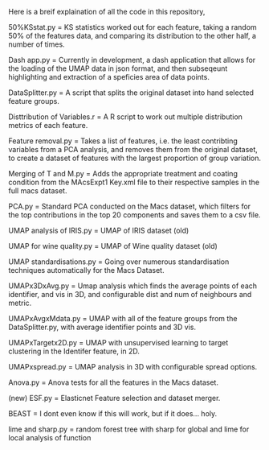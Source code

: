 Here is a breif explaination of all the code in this repository, 

50%KSstat.py = KS statistics worked out for each feature, taking a random 50% of the features data, and comparing its distribution to the other half, a number of times. 

Dash app.py = Currently in development, a dash application that allows for the loading of the UMAP data in json format, and then subseqeunt highlighting and extraction of a speficies area of data points. 

DataSplitter.py = A script that splits the original dataset into hand selected feature groups. 

Disttribution of Variables.r = A R script to work out multiple distribution metrics of each feature. 

Feature removal.py = Takes a list of features, i.e. the least contribting variables from a PCA analysis, and removes them from the original dataset, to create a dataset of features with the largest proportion of group variation. 

Merging of T and M.py = Adds the appropriate treatment and coating condition from the MAcsExpt1 Key.xml file to their respective samples in the full macs dataset. 

PCA.py = Standard PCA conducted on the Macs dataset, which filters for the top contributions in the top 20 components and saves them to a csv file. 

UMAP analysis of IRIS.py = UMAP of IRIS dataset (old) 

UMAP for wine quality.py = UMAP of Wine quality dataset (old) 

UMAP standardisations.py = Going over numerous standardisation techniques automatically for the Macs Dataset. 

UMAPx3DxAvg.py = Umap analysis which finds the average points of each identifier, and vis in 3D, and configurable dist and num of neighbours and metric.  

UMAPxAvgxMdata.py = UMAP with all of the feature groups from the DataSplitter.py, with average identifier points and 3D vis. 

UMAPxTargetx2D.py = UMAP with unsupervised learning to target clustering in the Identifer feature, in 2D. 

UMAPxspread.py = UMAP analysis in 3D with configurable spread options. 

Anova.py = Anova tests for all the features in the Macs dataset.

(new) ESF.py = Elasticnet Feature selection and dataset merger. 

BEAST = I dont even know if this will work, but if it does... holy.

lime and sharp.py = random forest tree with sharp for global and lime for local analysis of function 
